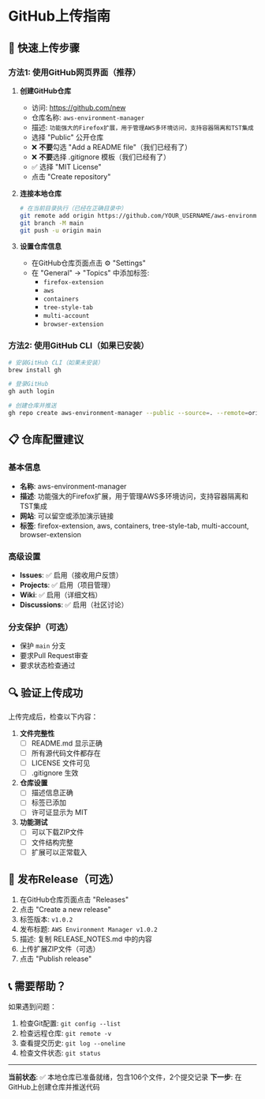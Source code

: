 # GitHub上传指南

## 🚀 快速上传步骤

### 方法1: 使用GitHub网页界面（推荐）

1. **创建GitHub仓库**
   - 访问: https://github.com/new
   - 仓库名称: `aws-environment-manager`
   - 描述: `功能强大的Firefox扩展，用于管理AWS多环境访问，支持容器隔离和TST集成`
   - 选择 "Public" 公开仓库
   - ❌ **不要**勾选 "Add a README file"（我们已经有了）
   - ❌ **不要**选择 .gitignore 模板（我们已经有了）
   - ✅ 选择 "MIT License"
   - 点击 "Create repository"

2. **连接本地仓库**
   ```bash
   # 在当前目录执行（已经在正确目录中）
   git remote add origin https://github.com/YOUR_USERNAME/aws-environment-manager.git
   git branch -M main
   git push -u origin main
   ```

3. **设置仓库信息**
   - 在GitHub仓库页面点击 ⚙️ "Settings"
   - 在 "General" → "Topics" 中添加标签:
     - `firefox-extension`
     - `aws`
     - `containers`
     - `tree-style-tab`
     - `multi-account`
     - `browser-extension`

### 方法2: 使用GitHub CLI（如果已安装）

```bash
# 安装GitHub CLI（如果未安装）
brew install gh

# 登录GitHub
gh auth login

# 创建仓库并推送
gh repo create aws-environment-manager --public --source=. --remote=origin --push --description "功能强大的Firefox扩展，用于管理AWS多环境访问，支持容器隔离和TST集成"
```

## 📋 仓库配置建议

### 基本信息
- **名称**: aws-environment-manager
- **描述**: 功能强大的Firefox扩展，用于管理AWS多环境访问，支持容器隔离和TST集成
- **网站**: 可以留空或添加演示链接
- **标签**: firefox-extension, aws, containers, tree-style-tab, multi-account, browser-extension

### 高级设置
- **Issues**: ✅ 启用（接收用户反馈）
- **Projects**: ✅ 启用（项目管理）
- **Wiki**: ✅ 启用（详细文档）
- **Discussions**: ✅ 启用（社区讨论）

### 分支保护（可选）
- 保护 `main` 分支
- 要求Pull Request审查
- 要求状态检查通过

## 🔍 验证上传成功

上传完成后，检查以下内容：

1. **文件完整性**
   - [ ] README.md 显示正确
   - [ ] 所有源代码文件都存在
   - [ ] LICENSE 文件可见
   - [ ] .gitignore 生效

2. **仓库设置**
   - [ ] 描述信息正确
   - [ ] 标签已添加
   - [ ] 许可证显示为 MIT

3. **功能测试**
   - [ ] 可以下载ZIP文件
   - [ ] 文件结构完整
   - [ ] 扩展可以正常载入

## 🎉 发布Release（可选）

1. 在GitHub仓库页面点击 "Releases"
2. 点击 "Create a new release"
3. 标签版本: `v1.0.2`
4. 发布标题: `AWS Environment Manager v1.0.2`
5. 描述: 复制 RELEASE_NOTES.md 中的内容
6. 上传扩展ZIP文件（可选）
7. 点击 "Publish release"

## 📞 需要帮助？

如果遇到问题：
1. 检查Git配置: `git config --list`
2. 检查远程仓库: `git remote -v`
3. 查看提交历史: `git log --oneline`
4. 检查文件状态: `git status`

---

**当前状态**: ✅ 本地仓库已准备就绪，包含106个文件，2个提交记录
**下一步**: 在GitHub上创建仓库并推送代码
